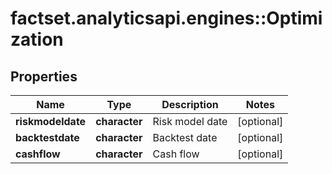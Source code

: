 # factset.analyticsapi.engines::Optimization

## Properties
Name | Type | Description | Notes
------------ | ------------- | ------------- | -------------
**riskmodeldate** | **character** | Risk model date | [optional] 
**backtestdate** | **character** | Backtest date | [optional] 
**cashflow** | **character** | Cash flow | [optional] 


